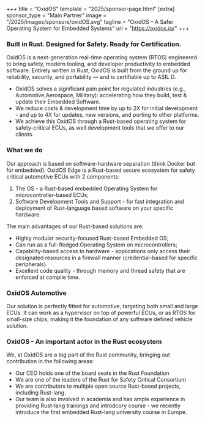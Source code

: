 +++
title = "OxidOS"
template = "2025/sponsor-page.html"
[extra]
    sponsor_type = "Main Partner"
    image = "/2025/images/sponsors/oxidOS.svg"
    tagline = "OxidOS – A Safer Operating System for Embedded Systems"
    url = "https://oxidos.io/"
+++

<section class="blurred-background">
    <div class="container">
        <h3 class="mb-4">Built in Rust. Designed for Safety. Ready for Certification.</h3>
        <p>OxidOS is a next-generation real-time operating system (RTOS) engineered to bring safety, modern tooling, and developer productivity to embedded software. Entirely written in Rust, OxidOS is built from the ground up for reliability, security, and portability — and is certifiable up to ASIL D.</p>
        <ul>
            <li>OxidOS solves a significant pain point for regulated industries (e.g., Automotive,Aerospace, Military): accelerating how they build, test & update their Embedded Software.</li>
            <li>We reduce costs & development time by up to 2X for initial development - and up to 4X for updates, new versions, and porting to other platforms.</li>
            <li>We achieve this OxidOS through a Rust-based operating system for safety-critical ECUs, as well development tools that we offer to our clients.</li>
        </ul>
    </div>
</section>

<section class="sponsor-page-dark-background">
    <div class="container">
        <h3 class="mb-4">What we do</h3>
        <div class="dashed-border">
            <p>Our approach is based on software-hardware separation (think Docker but for embedded). OxidOS Edge is a Rust-based secure ecosystem for safety critical automotive ECUs with 2 components:</p>
            <ol>
                <li>The OS - a Rust-based embedded Operating System for microcontroller-based ECUs;</li>
                <li>Software Development Tools and Support - for fast integration and deployment of Rust-language based software on your specific hardware.</li>
            </ol>
            <p>The main advantages of our Rust-based solutions are:</p>
            <ul>
                <li>Highly modular security-focused Rust-based Embedded OS;</li>
                <li>Can run as a full-fledged Operating System on microcontrollers;</li>
                <li>Capability-based access to hardware - applications only access their designated resources in a firewall manner (credential-based for specific peripherals).</li>
                <li>Excellent code quality - through memory and thread safety that are enforced at compile time.</li>
            </ul>
        </div>
    </div>
</section>
<section class="blurred-background">
    <div class="container">
        <h3 class="mb-4 mt-6">OxidOS Automotive</h3>
        <p>Our solution is perfectly fitted for automotive, targeting both small and large ECUs. It can work as a hypervisor on top of powerful ECUs, or as RTOS for small-size chips, making it the foundation of any software defined vehicle solution.</p>
        <h3 class="mb-4 mt-6">OxidOS - An important actor in the Rust ecosystem</h3>
        <p>We, at OxidOS are a big part of the Rust community, bringing out contribution in the following areas:</p>
        <ul>
            <li>Our CEO holds one of the board seats in the Rust Foundation</li>
            <li>We are one of the leaders of the Rust for Safety Critical Consortium</li>
            <li>We are contributors to multiple open source Rust-based projects, including Rust-lang.</li>
            <li>Our team is also involved in academia and has ample experience in providing Rust-lang trainings and introdcory course - we recently introduce the first embedded Rust-lang university course in Europe.</li>
        </ul>
    </div>
</section>
